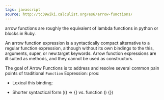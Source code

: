 ```yaml
---
tags: javascript
source: http://tc39wiki.calculist.org/es6/arrow-functions/
---
```

arrow functions are roughly the equivalent of lambda functions in python or blocks in Ruby.

An arrow function expression is a syntactically compact alternative to a regular function expression, although without its own bindings to the this, arguments, super, or new.target keywords. Arrow function expressions are ill suited as methods, and they cannot be used as constructors.

The goal of Arrow Functions is to address and resolve several common pain points of traditional ```Function``` Expression: 
pros:

* Lexical this binding;

* Shorter syntactical form (() => {} vs. function () {})
